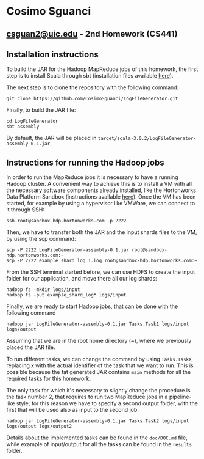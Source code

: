 # Cosimo Sguanci
## csguan2@uic.edu - 2nd Homework (CS441)

## Installation instructions
To build the JAR for the Hadoop MapReduce jobs of this homework, the first step is to install Scala through sbt (installation files available [here](https://www.scala-lang.org/download/scala3.html)).

The next step is to clone the repository with the following command:

```
git clone https://github.com/CosimoSguanci/LogFileGenerator.git
```

Finally, to build the JAR file:

```
cd LogFileGenerator
sbt assembly
```

By default, the JAR will be placed in `target/scala-3.0.2/LogFileGenerator-assembly-0.1.jar`

## Instructions for running the Hadoop jobs
In order to run the MapReduce jobs it is necessary to have a running Hadoop cluster. A convenient way to achieve this is to install a VM with all the necessary software components already installed, like the Hortonworks Data Platform Sandbox (instructions available [here](https://www.cloudera.com/tutorials/getting-started-with-hdp-sandbox.html)). 
Once the VM has been started, for example by using a hypervisor like VMWare, we can connect to it through SSH:

```
ssh root@sandbox-hdp.hortonworks.com -p 2222
```

Then, we have to transfer both the JAR and the input shards files to the VM, by using the scp command:

```
scp -P 2222 LogFileGenerator-assembly-0.1.jar root@sandbox-hdp.hortonworks.com:~
scp -P 2222 example_shard_log_1.log root@sandbox-hdp.hortonworks.com:~
```

From the SSH terminal started before, we can use HDFS to create the input folder for our application, and move there all our log shards:

```
hadoop fs -mkdir logs/input
hadoop fs -put example_shard_log* logs/input
```

Finally, we are ready to start Hadoop jobs, that can be done with the following command

```
hadoop jar LogFileGenerator-assembly-0.1.jar Tasks.Task1 logs/input logs/output
```

Assuming that we are in the root home directory (~), where we previously placed the JAR file.

To run different tasks, we can change the command by using `Tasks.TaskX`, replacing `X` with the actual identifier of the task that we want to run. This is possible because the fat generated JAR contains `main` methods for all the required tasks for this homework.

The only task for which it's necessary to slightly change the procedure is the task number 2, that requires to run two MapReduce jobs in a pipeline-like style; for this reason we have to specify a second output folder, with the first that will be used also as input to the second job:

```
hadoop jar LogFileGenerator-assembly-0.1.jar Tasks.Task2 logs/input logs/output logs/output2
```

Details about the implemented tasks can be found in the `doc/DOC.md` file, while example of input/output for all the tasks can be found in the `results` folder.
